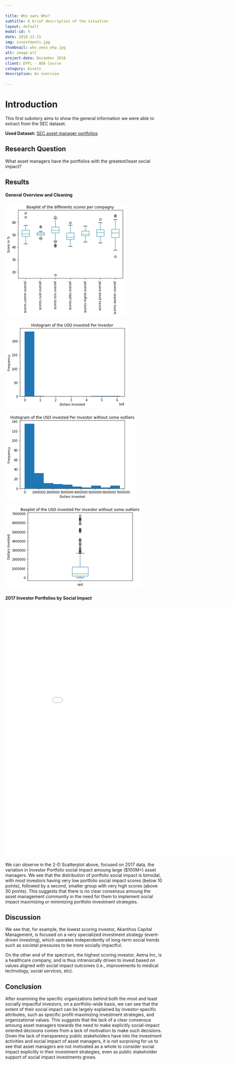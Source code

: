```yaml
---

title: Who owns Who? 
subtitle: A brief description of the situation
layout: default
modal-id: 4
date: 2018-12-15
img: investments.jpg
thumbnail: who_owns_whp.jpg
alt: image-alt
project-date: December 2018
client: EPFL - ADA Course
category: Assets
description: An overview 

---
```


# Introduction
This first substory aims to show the general information we were able to extract from the SEC dataset.

**Used Dataset:** [SEC asset manager portfolios](https://www.sec.gov/cgi-bin/browse-edgar?company=&CIK=&type=13F&owner=include&count=40&action=getcurrent)


## Research Question
What asset managers have the portfolios with the greatest/least social impact?

## Results 

#### General Overview and Cleaning

![download-1](../img/results_plots/download-1.png)

![download-2](../img/results_plots/download-5.png)

![download-3](../img/results_plots/download-3.png)

![download-4](../img/results_plots/download-4.png)



#### 2017 Investor Portfolios by Social Impact

<iframe width="900" height="800" frameborder="0" scrolling="no" src="//plot.ly/~mike.jiao/10.embed"></iframe>

We can observe in the 2-D Scatterplot above, focused on 2017 data, the variation in Investor Portfolio social impact amoung large ($100M+) asset managers. We see that the distribution of portfolio social impact is bimodal, with most investors having very low portfolio social impact scores (below 10 points), followed by a second, smaller group with very high scores (above 30 points). This suggests that there is no clear consensus amoung the asset management community in the need for them to implement social impact maximizing or minimizing portfolio investment strategies. 

## Discussion 
We see that, for example, the lowest scoring investor, Akanthos Capital Management, is focused on a very specialized investment strategy (event-driven investing), which operates independently of long-term social trends such as societal pressures to be more socially impactful. 

On the other end of the spectrum, the highest scoring investor, Aetna Inc, is a healthcare company, and is thus intrensically driven to invest based on values aligned with social impact outcomes (i.e., improvements to medical technology, social services, etc).

## Conclusion

After examining the specific organizations behind both the most and least socially impactful investors, on a portfolio-wide basis, we can see that the extent of their social impact can be largely explained by investor-specific attributes, such as specific profit-maximizing investment strategies, and organizational values. This suggests that the lack of a clear consensus amoung asset managers towards the need to make explicitly social-impact oriented decisions comes from a lack of motivation to make such decisions. Given the lack of transparency public stakeholders have into the investment activities and social impact of asset managers, it is not surprising for us to see that asset managers are not motivated as a whole to consider social impact explicitly in their investment strategies, even as public stakeholder support of social impact investments grows.
